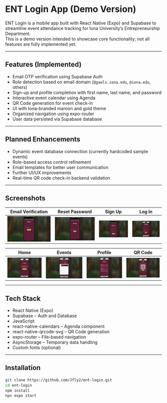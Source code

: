 # ENT Login App (Demo Version)

ENT Login is a mobile app built with React Native (Expo) and Supabase to streamline event attendance tracking for Iona University’s Entrepreneurship Department.  
This is a demo version intended to showcase core functionality; not all features are fully implemented yet.

---

## Features (Implemented)

- Email OTP verification using Supabase Auth
- Role detection based on email domain (`@gaels.iona.edu`, `@iona.edu`, others)
- Sign-up and profile completion with first name, last name, and password
- Interactive event calendar using Agenda
- QR Code generation for event check-in
- UI with Iona-branded maroon and gold theme
- Organized navigation using expo-router
- User data persisted via Supabase database

---

## Planned Enhancements

- Dynamic event database connection (currently hardcoded sample events)
- Role-based access control refinement
- Email templates for better user communication
- Further UI/UX improvements
- Real-time QR code check-in backend validation

---

## Screenshots

| Email Verification | Reset Password | Sign Up | Log In |
|:------------------:|:--------------:|:------:|:-----:|
| ![Email Verification](screenshots/email-verification:changepw.png) | ![Reset Password](screenshots/resetpw.png) | ![Sign Up](screenshots/sign-up.png) | ![Log In](screenshots/log-in.png) |

| Home | Events | Profile | QR Code |
|:----:|:------:|:-------:|:------:|
| ![Home](screenshots/home.png) | ![Events](screenshots/events.png) | ![Profile](screenshots/profile.png) | ![QR Code](screenshots/qr.png) |

---

## Tech Stack

- React Native (Expo)
- Supabase – Auth and Database
- JavaScript
- react-native-calendars – Agenda component
- react-native-qrcode-svg – QR Code generation
- expo-router – File-based navigation
- AsyncStorage – Temporary data handling
- Custom fonts (optional)

---

## Installation

```bash
git clone https://github.com/Jfly2/ent-login.git
cd ent-login
npm install
npx expo start
